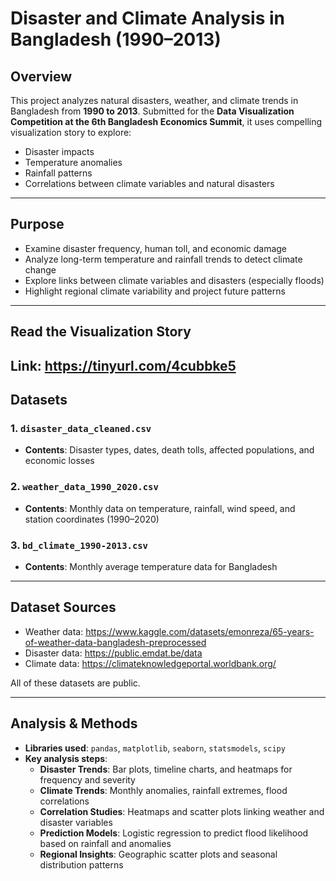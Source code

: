 # Disaster and Climate Analysis in Bangladesh (1990–2013)

## Overview
This project analyzes natural disasters, weather, and climate trends in Bangladesh from **1990 to 2013**.  Submitted for the **Data Visualization Competition at the 6th Bangladesh Economics Summit**, it uses compelling visualization story to explore:

- Disaster impacts
- Temperature anomalies
- Rainfall patterns
- Correlations between climate variables and natural disasters

---

## Purpose
- Examine disaster frequency, human toll, and economic damage
- Analyze long-term temperature and rainfall trends to detect climate change
- Explore links between climate variables and disasters (especially floods)
- Highlight regional climate variability and project future patterns

---

## Read the Visualization Story
Link: https://tinyurl.com/4cubbke5
---

## Datasets

### 1. `disaster_data_cleaned.csv`
- **Contents**: Disaster types, dates, death tolls, affected populations, and economic losses


### 2. `weather_data_1990_2020.csv`
- **Contents**: Monthly data on temperature, rainfall, wind speed, and station coordinates (1990–2020)


### 3. `bd_climate_1990-2013.csv`
- **Contents**: Monthly average temperature data for Bangladesh


---

## Dataset Sources
- Weather data: https://www.kaggle.com/datasets/emonreza/65-years-of-weather-data-bangladesh-preprocessed
- Disaster data: https://public.emdat.be/data
- Climate data: https://climateknowledgeportal.worldbank.org/

All of these datasets are public.

---

## Analysis & Methods

- **Libraries used**: `pandas`, `matplotlib`, `seaborn`, `statsmodels`, `scipy`
- **Key analysis steps**:
  - **Disaster Trends**: Bar plots, timeline charts, and heatmaps for frequency and severity
  - **Climate Trends**: Monthly anomalies, rainfall extremes, flood correlations
  - **Correlation Studies**: Heatmaps and scatter plots linking weather and disaster variables
  - **Prediction Models**: Logistic regression to predict flood likelihood based on rainfall and anomalies
  - **Regional Insights**: Geographic scatter plots and seasonal distribution patterns


